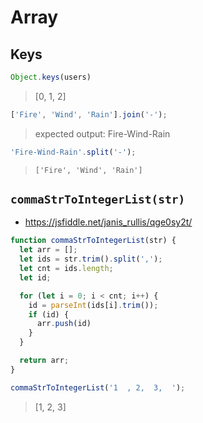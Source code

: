 # Array

## Keys

```js
Object.keys(users)
```
> [0, 1, 2]


```js
['Fire', 'Wind', 'Rain'].join('-');
```
> expected output: Fire-Wind-Rain

```js
'Fire-Wind-Rain'.split('-');
```
> `['Fire', 'Wind', 'Rain']`

## `commaStrToIntegerList(str)`

* https://jsfiddle.net/janis_rullis/qge0sy2t/

```js
function commaStrToIntegerList(str) {
  let arr = [];
  let ids = str.trim().split(',');
  let cnt = ids.length;
  let id;

  for (let i = 0; i < cnt; i++) {
    id = parseInt(ids[i].trim());
    if (id) {
      arr.push(id)
    }
  }

  return arr;
}
```

```js
commaStrToIntegerList('1  , 2,  3,  ');
```
> [1, 2, 3]